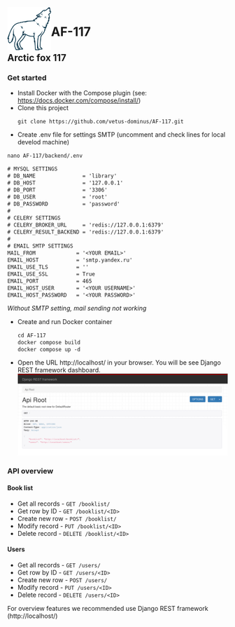 <img src="_img/af.png" width="100" style="float:left;">

# AF-117
## Arctic fox 117
### Get started
- Install Docker with the Compose plugin (see: https://docs.docker.com/compose/install/)
- Clone this project
  ```shell
  git clone https://github.com/vetus-dominus/AF-117.git
  ```
- Create .env file for settings SMTP (uncomment and check lines for local develod machine)
```shell
nano AF-117/backend/.env
```
```text
# MYSQL SETTINGS
# DB_NAME               = 'library'
# DB_HOST               = '127.0.0.1'
# DB_PORT               = '3306'
# DB_USER               = 'root'
# DB_PASSWORD           = 'password'
#
# CELERY SETTINGS
# CELERY_BROKER_URL     = 'redis://127.0.0.1:6379'
# CELERY_RESULT_BACKEND = 'redis://127.0.0.1:6379'
#
# EMAIL SMTP SETTINGS
MAIL_FROM             = '<YOUR EMAIL>'
EMAIL_HOST            = 'smtp.yandex.ru'
EMAIL_USE_TLS         = ''
EMAIL_USE_SSL         = True
EMAIL_PORT            = 465
EMAIL_HOST_USER       = '<YOUR USERNAME>'
EMAIL_HOST_PASSWORD   = '<YOUR PASSWORD>'
```
_Without SMTP setting, mail sending not working_
- Create and run Docker container
  ```shell
  cd AF-117
  docker compose build
  docker compose up -d
  ```
- Open the URL http://localhost/ in your browser.
  You will be see Django REST framework dashboard.
  ![Django REST framework](_img/af-117.png)

### API overview
#### Book list
- Get all records - ```GET /booklist/```
- Get row by ID - ```GET /booklist/<ID>```
- Create new row - ```POST /booklist/```
- Modify record - ```PUT /booklist/<ID>```
- Delete record - ```DELETE /booklist/<ID>```
#### Users
- Get all records - ```GET /users/```
- Get row by ID - ```GET /users/<ID>```
- Create new row - ```POST /users/```
- Modify record - ```PUT /users/<ID>```
- Delete record - ```DELETE /users/<ID>```

For overview features we recommended use Django REST framework (http://localhost/)
